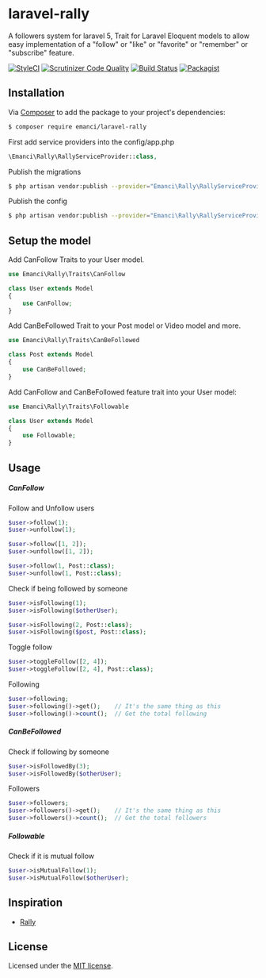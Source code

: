 # laravel-rally

A followers system for laravel 5, Trait for Laravel Eloquent models to allow easy implementation of a "follow" or "like" or "favorite" or "remember" or "subscribe" feature.

[![StyleCI](https://styleci.io/repos/105341654/shield?branch=master)](https://styleci.io/repos/105341654)
[![Scrutinizer Code Quality](https://scrutinizer-ci.com/g/emanci/laravel-rally/badges/quality-score.png?b=master)](https://scrutinizer-ci.com/g/emanci/laravel-rally/?branch=master)
[![Build Status](https://travis-ci.org/emanci/laravel-rally.svg?branch=master)](https://travis-ci.org/emanci/laravel-rally)
[![Packagist](https://img.shields.io/packagist/l/doctrine/orm.svg)](https://packagist.org/packages/emanci/laravel-rally)

## Installation

Via [Composer](https://getcomposer.org) to add the package to your project's dependencies:

```bash
$ composer require emanci/laravel-rally
```

First add service providers into the config/app.php

```php
\Emanci\Rally\RallyServiceProvider::class,
```

Publish the migrations

```bash
$ php artisan vendor:publish --provider="Emanci\Rally\RallyServiceProvider" --tag="migrations"
```

Publish the config

```bash
$ php artisan vendor:publish --provider="Emanci\Rally\RallyServiceProvider" --tag="config"
```

## Setup the model

Add CanFollow Traits to your User model.

```php
use Emanci\Rally\Traits\CanFollow

class User extends Model
{
    use CanFollow;
}
```

Add CanBeFollowed Trait to your Post model or Video model and more.

```php
use Emanci\Rally\Traits\CanBeFollowed

class Post extends Model
{
    use CanBeFollowed;
}
```

Add CanFollow and CanBeFollowed feature trait into your User model:

```php
use Emanci\Rally\Traits\Followable

class User extends Model
{
    use Followable;
}
```

## Usage

##### CanFollow

Follow and Unfollow users

```php
$user->follow(1);
$user->unfollow(1);

$user->follow([1, 2]);
$user->unfollow([1, 2]);

$user->follow(1, Post::class);
$user->unfollow(1, Post::class);
```

Check if being followed by someone

```php
$user->isFollowing(1);
$user->isFollowing($otherUser);

$user->isFollowing(2, Post::class);
$user->isFollowing($post, Post::class);
```

Toggle follow

```php
$user->toggleFollow([2, 4]);
$user->toggleFollow([2, 4], Post::class);
```

Following

```php
$user->following;
$user->following()->get();    // It's the same thing as this
$user->following()->count();  // Get the total following
```

##### CanBeFollowed

Check if following by someone

```php
$user->isFollowedBy(3);
$user->isFollowedBy($otherUser);
```

Followers

```php
$user->followers;
$user->followers()->get();    // It's the same thing as this
$user->followers()->count();  // Get the total followers
```

##### Followable

Check if it is mutual follow

```php
$user->isMutualFollow(1);
$user->isMutualFollow($otherUser);
```

## Inspiration

* [Rally](https://github.com/fenos/Rally)

## License

Licensed under the [MIT license](https://github.com/emanci/laravel-rally/blob/master/LICENSE).

